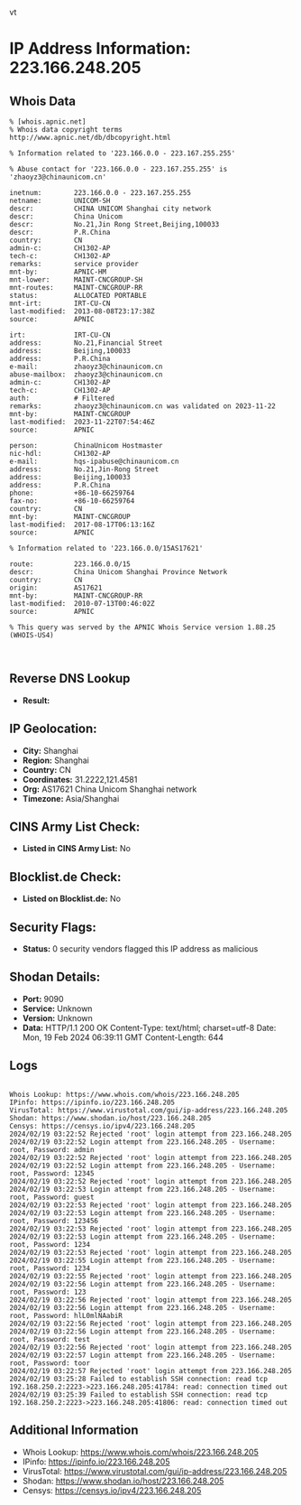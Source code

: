 vt
# IP Address Information: 223.166.248.205

## Whois Data
```
% [whois.apnic.net]
% Whois data copyright terms    http://www.apnic.net/db/dbcopyright.html

% Information related to '223.166.0.0 - 223.167.255.255'

% Abuse contact for '223.166.0.0 - 223.167.255.255' is 'zhaoyz3@chinaunicom.cn'

inetnum:        223.166.0.0 - 223.167.255.255
netname:        UNICOM-SH
descr:          CHINA UNICOM Shanghai city network
descr:          China Unicom
descr:          No.21,Jin Rong Street,Beijing,100033
descr:          P.R.China
country:        CN
admin-c:        CH1302-AP
tech-c:         CH1302-AP
remarks:        service provider
mnt-by:         APNIC-HM
mnt-lower:      MAINT-CNCGROUP-SH
mnt-routes:     MAINT-CNCGROUP-RR
status:         ALLOCATED PORTABLE
mnt-irt:        IRT-CU-CN
last-modified:  2013-08-08T23:17:38Z
source:         APNIC

irt:            IRT-CU-CN
address:        No.21,Financial Street
address:        Beijing,100033
address:        P.R.China
e-mail:         zhaoyz3@chinaunicom.cn
abuse-mailbox:  zhaoyz3@chinaunicom.cn
admin-c:        CH1302-AP
tech-c:         CH1302-AP
auth:           # Filtered
remarks:        zhaoyz3@chinaunicom.cn was validated on 2023-11-22
mnt-by:         MAINT-CNCGROUP
last-modified:  2023-11-22T07:54:46Z
source:         APNIC

person:         ChinaUnicom Hostmaster
nic-hdl:        CH1302-AP
e-mail:         hqs-ipabuse@chinaunicom.cn
address:        No.21,Jin-Rong Street
address:        Beijing,100033
address:        P.R.China
phone:          +86-10-66259764
fax-no:         +86-10-66259764
country:        CN
mnt-by:         MAINT-CNCGROUP
last-modified:  2017-08-17T06:13:16Z
source:         APNIC

% Information related to '223.166.0.0/15AS17621'

route:          223.166.0.0/15
descr:          China Unicom Shanghai Province Network
country:        CN
origin:         AS17621
mnt-by:         MAINT-CNCGROUP-RR
last-modified:  2010-07-13T00:46:02Z
source:         APNIC

% This query was served by the APNIC Whois Service version 1.88.25 (WHOIS-US4)



```
## Reverse DNS Lookup
- **Result:** 

## IP Geolocation:
- **City:** Shanghai
- **Region:** Shanghai
- **Country:** CN
- **Coordinates:** 31.2222,121.4581
- **Org:** AS17621 China Unicom Shanghai network
- **Timezone:** Asia/Shanghai

## CINS Army List Check:
- **Listed in CINS Army List:** 
No

## Blocklist.de Check:
- **Listed on Blocklist.de:** 
No

## Security Flags:
- **Status:** 0 security vendors flagged this IP address as malicious

## Shodan Details:
- **Port:** 9090
- **Service:** Unknown
- **Version:** Unknown
- **Data:** HTTP/1.1 200 OK
Content-Type: text/html; charset=utf-8
Date: Mon, 19 Feb 2024 06:39:11 GMT
Content-Length: 644



## Logs
```

Whois Lookup: https://www.whois.com/whois/223.166.248.205
IPinfo: https://ipinfo.io/223.166.248.205
VirusTotal: https://www.virustotal.com/gui/ip-address/223.166.248.205
Shodan: https://www.shodan.io/host/223.166.248.205
Censys: https://censys.io/ipv4/223.166.248.205
2024/02/19 03:22:52 Rejected 'root' login attempt from 223.166.248.205
2024/02/19 03:22:52 Login attempt from 223.166.248.205 - Username: root, Password: admin
2024/02/19 03:22:52 Rejected 'root' login attempt from 223.166.248.205
2024/02/19 03:22:52 Login attempt from 223.166.248.205 - Username: root, Password: 12345
2024/02/19 03:22:52 Rejected 'root' login attempt from 223.166.248.205
2024/02/19 03:22:53 Login attempt from 223.166.248.205 - Username: root, Password: guest
2024/02/19 03:22:53 Rejected 'root' login attempt from 223.166.248.205
2024/02/19 03:22:53 Login attempt from 223.166.248.205 - Username: root, Password: 123456
2024/02/19 03:22:53 Rejected 'root' login attempt from 223.166.248.205
2024/02/19 03:22:53 Login attempt from 223.166.248.205 - Username: root, Password: 1234
2024/02/19 03:22:53 Rejected 'root' login attempt from 223.166.248.205
2024/02/19 03:22:55 Login attempt from 223.166.248.205 - Username: root, Password: 1234
2024/02/19 03:22:55 Rejected 'root' login attempt from 223.166.248.205
2024/02/19 03:22:56 Login attempt from 223.166.248.205 - Username: root, Password: 123
2024/02/19 03:22:56 Rejected 'root' login attempt from 223.166.248.205
2024/02/19 03:22:56 Login attempt from 223.166.248.205 - Username: root, Password: hlL0mlNAabiR
2024/02/19 03:22:56 Rejected 'root' login attempt from 223.166.248.205
2024/02/19 03:22:56 Login attempt from 223.166.248.205 - Username: root, Password: test
2024/02/19 03:22:56 Rejected 'root' login attempt from 223.166.248.205
2024/02/19 03:22:57 Login attempt from 223.166.248.205 - Username: root, Password: toor
2024/02/19 03:22:57 Rejected 'root' login attempt from 223.166.248.205
2024/02/19 03:25:28 Failed to establish SSH connection: read tcp 192.168.250.2:2223->223.166.248.205:41784: read: connection timed out
2024/02/19 03:25:39 Failed to establish SSH connection: read tcp 192.168.250.2:2223->223.166.248.205:41806: read: connection timed out

```
## Additional Information
- Whois Lookup: https://www.whois.com/whois/223.166.248.205
- IPinfo: https://ipinfo.io/223.166.248.205
- VirusTotal: https://www.virustotal.com/gui/ip-address/223.166.248.205
- Shodan: https://www.shodan.io/host/223.166.248.205
- Censys: https://censys.io/ipv4/223.166.248.205


